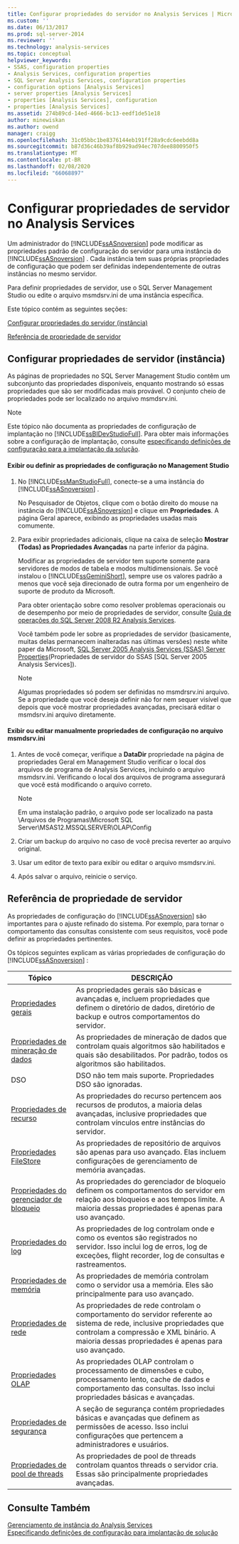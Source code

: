 ```yaml
---
title: Configurar propriedades do servidor no Analysis Services | Microsoft Docs
ms.custom: ''
ms.date: 06/13/2017
ms.prod: sql-server-2014
ms.reviewer: ''
ms.technology: analysis-services
ms.topic: conceptual
helpviewer_keywords:
- SSAS, configuration properties
- Analysis Services, configuration properties
- SQL Server Analysis Services, configuration properties
- configuration options [Analysis Services]
- server properties [Analysis Services]
- properties [Analysis Services], configuration
- properties [Analysis Services]
ms.assetid: 274b89cd-14ed-4666-bc13-eedf1de51e18
author: minewiskan
ms.author: owend
manager: craigg
ms.openlocfilehash: 31c05bbc1be8376144eb191ff28a9cdc6eebdd8a
ms.sourcegitcommit: b87d36c46b39af8b929ad94ec707dee8800950f5
ms.translationtype: MT
ms.contentlocale: pt-BR
ms.lasthandoff: 02/08/2020
ms.locfileid: "66068897"
---
```

# <a name="configure-server-properties-in-analysis-services"></a>Configurar propriedades de servidor no Analysis Services
  Um administrador do [!INCLUDE[ssASnoversion](../../includes/ssasnoversion-md.md)] pode modificar as propriedades padrão de configuração do servidor para uma instância do [!INCLUDE[ssASnoversion](../../includes/ssasnoversion-md.md)] . Cada instância tem suas próprias propriedades de configuração que podem ser definidas independentemente de outras instâncias no mesmo servidor.  
  
 Para definir propriedades de servidor, use o SQL Server Management Studio ou edite o arquivo msmdsrv.ini de uma instância específica.  
  
 Este tópico contém as seguintes seções:  
  
 [Configurar propriedades do servidor (instância)](#bkmk_config)  
  
 [Referência de propriedade de servidor](#bkmk_ref)  
  
##  <a name="bkmk_config"></a>Configurar propriedades de servidor (instância)  
 As páginas de propriedades no SQL Server Management Studio contêm um subconjunto das propriedades disponíveis, enquanto mostrando só essas propriedades que são ser modificadas mais provável. O conjunto cheio de propriedades pode ser localizado no arquivo msmdsrv.ini.  
  
> [!NOTE]  
>  Este tópico não documenta as propriedades de configuração de implantação no [!INCLUDE[ssBIDevStudioFull](../../includes/ssbidevstudiofull-md.md)]. Para obter mais informações sobre a configuração de implantação, consulte [especificando definições de configuração para a implantação da solução](../multidimensional-models/deployment-script-files-solution-deployment-config-settings.md).  
  
#### <a name="view-or-set-configuration-properties-in-management-studio"></a>Exibir ou definir as propriedades de configuração no Management Studio  
  
1.  No [!INCLUDE[ssManStudioFull](../../includes/ssmanstudiofull-md.md)], conecte-se a uma instância do [!INCLUDE[ssASnoversion](../../includes/ssasnoversion-md.md)] .  
  
     No Pesquisador de Objetos, clique com o botão direito do mouse na instância do [!INCLUDE[ssASnoversion](../../includes/ssasnoversion-md.md)] e clique em **Propriedades**. A página Geral aparece, exibindo as propriedades usadas mais comumente.  
  
2.  Para exibir propriedades adicionais, clique na caixa de seleção **Mostrar (Todas) as Propriedades Avançadas** na parte inferior da página.  
  
     Modificar as propriedades de servidor tem suporte somente para servidores de modos de tabela e modos multidimensionais. Se você instalou o [!INCLUDE[ssGeminiShort](../../includes/ssgeminishort-md.md)], sempre use os valores padrão a menos que você seja direcionado de outra forma por um engenheiro de suporte de produto da Microsoft.  
  
     Para obter orientação sobre como resolver problemas operacionais ou de desempenho por meio de propriedades de servidor, consulte [Guia de operações do SQL Server 2008 R2 Analysis Services](https://go.microsoft.com/fwlink/?LinkID=225539).  
  
     Você também pode ler sobre as propriedades de servidor (basicamente, muitas delas permanecem inalteradas nas últimas versões) neste white paper da Microsoft, [SQL Server 2005 Analysis Services (SSAS) Server Properties](https://go.microsoft.com/fwlink/?LinkID=199102)(Propriedades de servidor do SSAS [SQL Server 2005 Analysis Services]).  
  
    > [!NOTE]  
    >  Algumas propriedades só podem ser definidas no msmdrsrv.ini arquivo. Se a propriedade que você deseja definir não for nem sequer visível que depois que você mostrar propriedades avançadas, precisará editar o msmdsrv.ini arquivo diretamente.  
  
#### <a name="view-or-edit-configuration-properties-in-the-msmdsrvini-file"></a>Exibir ou editar manualmente propriedades de configuração no arquivo msmdsrv.ini  
  
1.  Antes de você começar, verifique a **DataDir** propriedade na página de propriedades Geral em Management Studio verificar o local dos arquivos de programa de Analysis Services, incluindo o arquivo msmdsrv.ini. Verificando o local dos arquivos de programa assegurará que você está modificando o arquivo correto.  
  
    > [!NOTE]  
    >  Em uma instalação padrão, o arquivo pode ser localizado na pasta \Arquivos de Programas\Microsoft SQL Server\MSAS12.MSSQLSERVER\OLAP\Config  
  
2.  Criar um backup do arquivo no caso de você precisa reverter ao arquivo original.  
  
3.  Usar um editor de texto para exibir ou editar o arquivo msmdsrv.ini.  
  
4.  Após salvar o arquivo, reinicie o serviço.  
  
##  <a name="bkmk_ref"></a>Referência de propriedade de servidor  
 As propriedades de configuração do [!INCLUDE[ssASnoversion](../../includes/ssasnoversion-md.md)] são importantes para o ajuste refinado do sistema. Por exemplo, para tornar o comportamento das consultas consistente com seus requisitos, você pode definir as propriedades pertinentes.  
  
 Os tópicos seguintes explicam as várias propriedades de configuração do [!INCLUDE[ssASnoversion](../../includes/ssasnoversion-md.md)] :  
  
|Tópico|DESCRIÇÃO|  
|-----------|-----------------|  
|[Propriedades gerais](general-properties.md)|As propriedades gerais são básicas e avançadas e, incluem propriedades que definem o diretório de dados, diretório de backup e outros comportamentos do servidor.|  
|[Propriedades de mineração de dados](data-mining-properties.md)|As propriedades de mineração de dados que controlam quais algoritmos são habilitados e quais são desabilitados. Por padrão, todos os algoritmos são habilitados.|  
|DSO|DSO não tem mais suporte. Propriedades DSO são ignoradas.|  
|[Propriedades de recurso](feature-properties.md)|As propriedades do recurso pertencem aos recursos de produtos, a maioria delas avançadas, inclusive propriedades que controlam vínculos entre instâncias do servidor.|  
|[Propriedades FileStore](filestore-properties.md)|As propriedades de repositório de arquivos são apenas para uso avançado. Elas incluem configurações de gerenciamento de memória avançadas.|  
|[Propriedades do gerenciador de bloqueio](lock-manager-properties.md)|As propriedades do gerenciador de bloqueio definem os comportamentos do servidor em relação aos bloqueios e aos tempos limite. A maioria dessas propriedades é apenas para uso avançado.|  
|[Propriedades do log](log-properties.md)|As propriedades de log controlam onde e como os eventos são registrados no servidor. Isso inclui log de erros, log de exceções, flight recorder, log de consultas e rastreamentos.|  
|[Propriedades de memória](memory-properties.md)|As propriedades de memória controlam como o servidor usa a memória. Eles são principalmente para uso avançado.|  
|[Propriedades de rede](network-properties.md)|As propriedades de rede controlam o comportamento do servidor referente ao sistema de rede, inclusive propriedades que controlam a compressão e XML binário. A maioria dessas propriedades é apenas para uso avançado.|  
|[Propriedades OLAP](olap-properties.md)|As propriedades OLAP controlam o processamento de dimensões e cubo, processamento lento, cache de dados e comportamento das consultas. Isso inclui propriedades básicas e avançadas.|  
|[Propriedades de segurança](security-properties.md)|A seção de segurança contém propriedades básicas e avançadas que definem as permissões de acesso. Isso inclui configurações que pertencem a administradores e usuários.|  
|[Propriedades de pool de threads](thread-pool-properties.md)|As propriedades de pool de threads controlam quantos threads o servidor cria. Essas são principalmente propriedades avançadas.|  
  
## <a name="see-also"></a>Consulte Também  
 [Gerenciamento de instância do Analysis Services](../instances/analysis-services-instance-management.md)   
 [Especificando definições de configuração para implantação de solução](../multidimensional-models/deployment-script-files-solution-deployment-config-settings.md)  
  
  

